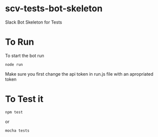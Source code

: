 # scv-tests-bot-skeleton
Slack Bot Skeleton for Tests

# To Run

To start the bot run

```javascript
node run
```

Make sure you first change the api token in run.js file with an apropriated token

# To Test it

```javascript
npm test
```

or

```javascript
mocha tests
```
